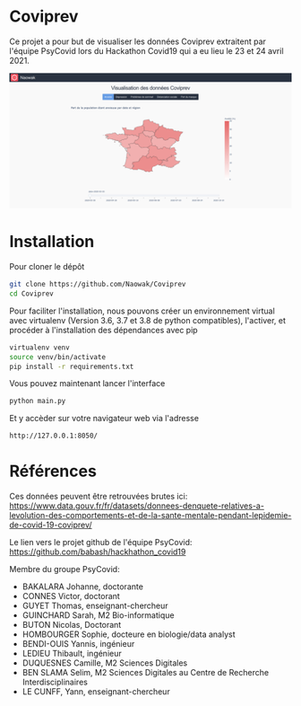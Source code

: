 # Coviprev

Ce projet a pour but de visualiser les données Coviprev extraitent par l'équipe PsyCovid lors du Hackathon Covid19 qui a eu lieu le 23 et 24 avril 2021.

![Screenshot](assets/screenshot.png)

# Installation
Pour cloner le dépôt
```bash
git clone https://github.com/Naowak/Coviprev
cd Coviprev
```
Pour faciliter l'installation, nous pouvons créer un environnement virtual avec virtualenv (Version 3.6, 3.7 et 3.8 de python compatibles), l'activer, et procéder à l'installation des dépendances avec pip
```bash
virtualenv venv
source venv/bin/activate
pip install -r requirements.txt
```
Vous pouvez maintenant lancer l'interface
```bash
python main.py
```
Et y accèder sur votre navigateur web via l'adresse
```
http://127.0.0.1:8050/
```

# Références
Ces données peuvent être retrouvées brutes ici:  
https://www.data.gouv.fr/fr/datasets/donnees-denquete-relatives-a-levolution-des-comportements-et-de-la-sante-mentale-pendant-lepidemie-de-covid-19-coviprev/  

Le lien vers le projet github de l'équipe PsyCovid:  
https://github.com/babash/hackhathon_covid19  

Membre du groupe PsyCovid:
- BAKALARA Johanne, doctorante
- CONNES Victor, doctorant
- GUYET Thomas, enseignant-chercheur
- GUINCHARD Sarah, M2 Bio-informatique
- BUTON Nicolas, Doctorant
- HOMBOURGER Sophie, docteure en biologie/data analyst
- BENDI-OUIS Yannis, ingénieur
- LEDIEU Thibault, ingénieur
- DUQUESNES Camille, M2 Sciences Digitales
- BEN SLAMA Selim, M2 Sciences Digitales au Centre de Recherche Interdisciplinaires
- LE CUNFF, Yann, enseignant-chercheur


